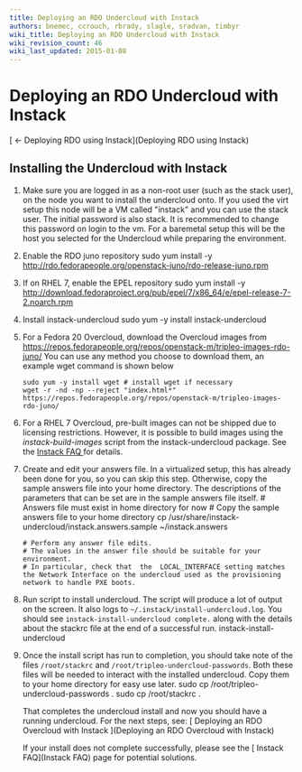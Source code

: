 ```yaml
---
title: Deploying an RDO Undercloud with Instack
authors: bnemec, ccrouch, rbrady, slagle, sradvan, timbyr
wiki_title: Deploying an RDO Undercloud with Instack
wiki_revision_count: 46
wiki_last_updated: 2015-01-08
---
```


# Deploying an RDO Undercloud with Instack

[ ← Deploying RDO using Instack](Deploying RDO using Instack)

## Installing the Undercloud with Instack

1.  Make sure you are logged in as a non-root user (such as the stack user), on the node you want to install the undercloud onto.
    If you used the virt setup this node will be a VM called "instack" and you can use the stack user. The initial password is also stack. It is recommended to change this password on login to the vm.
    For a baremetal setup this will be the host you selected for the Undercloud while preparing the environment.
2.  Enable the RDO juno repository
        sudo yum install -y http://rdo.fedorapeople.org/openstack-juno/rdo-release-juno.rpm

3.  If on RHEL 7, enable the EPEL repository
        sudo yum install -y http://download.fedoraproject.org/pub/epel/7/x86_64/e/epel-release-7-2.noarch.rpm

4.  Install instack-undercloud
        sudo yum -y install instack-undercloud

5.  For a Fedora 20 Overcloud, download the Overcloud images from <https://repos.fedorapeople.org/repos/openstack-m/tripleo-images-rdo-juno/>
    You can use any method you choose to download them, an example wget command is shown below

        sudo yum -y install wget # install wget if necessary
        wget -r -nd -np --reject "index.html*" https://repos.fedorapeople.org/repos/openstack-m/tripleo-images-rdo-juno/ 

6.  For a RHEL 7 Overcloud, pre-built images can not be shipped due to licensing restrictions. However, it is possible to build images using the <i>instack-build-images</i> script from the instack-undercloud package. See the [ Instack FAQ ](Instack_FAQ#How_do_I_build_RHEL_7_Overcloud_images.3F) for details.
7.  Create and edit your answers file. In a virtualized setup, this has already been done for you, so you can skip this step. Otherwise, copy the sample answers file into your home directory. The descriptions of the parameters that can be set are in the sample answers file itself.
        # Answers file must exist in home directory for now
        # Copy the sample answers file to your home directory
        cp /usr/share/instack-undercloud/instack.answers.sample ~/instack.answers

        # Perform any answer file edits. 
        # The values in the answer file should be suitable for your environment. 
        # In particular, check that  the  LOCAL_INTERFACE setting matches the Network Interface on the undercloud used as the provisioning network to handle PXE boots.

8.  Run script to install undercloud. The script will produce a lot of output on the screen. It also logs to `~/.instack/install-undercloud.log`. You should see `instack-install-undercloud complete.` along with the details about the stackrc file at the end of a successful run.
        instack-install-undercloud

9.  Once the install script has run to completion, you should take note of the files `/root/stackrc` and `/root/tripleo-undercloud-passwords`. Both these files will be needed to interact with the installed undercloud. Copy them to your home directory for easy use later.
        sudo cp /root/tripleo-undercloud-passwords .
        sudo cp /root/stackrc .

    That completes the undercloud install and now you should have a running undercloud. For the next steps, see: [ Deploying an RDO Overcloud with Instack ](Deploying an RDO Overcloud with Instack)

    If your install does not complete successfully, please see the [ Instack FAQ](Instack FAQ) page for potential solutions.
